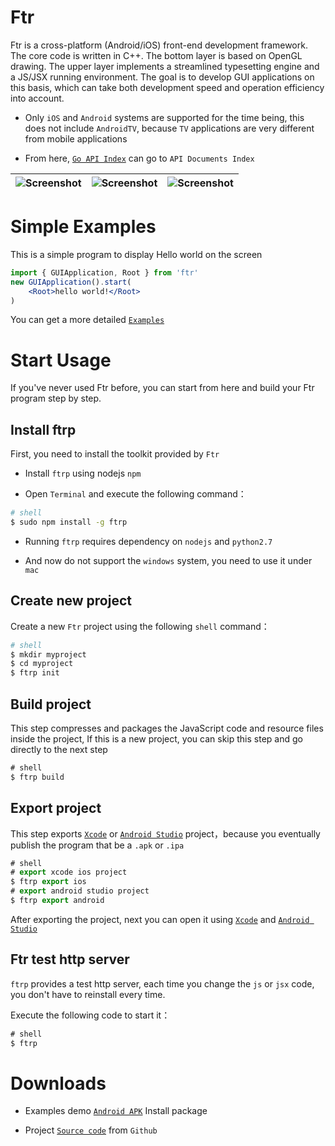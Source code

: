 Ftr
===============

Ftr is a cross-platform (Android/iOS) front-end development framework. The core code is written in C++. The bottom layer is based on OpenGL drawing. The upper layer implements a streamlined typesetting engine and a JS/JSX running environment. The goal is to develop GUI applications on this basis, which can take both development speed and operation efficiency into account.

* Only `iOS` and `Android` systems are supported for the time being, this does not include `AndroidTV`, because `TV` applications are very different from mobile applications

* From here, [`Go API Index`](http://ngui.fun/doc/) can go to `API Documents Index`

| ![Screenshot](http://ngui.fun/img/0x0ss.jpg) | ![Screenshot](http://ngui.fun/img/0x0ss_3.jpg) | ![Screenshot](http://ngui.fun/img/0x0ss_4.jpg) |
|--|--|--|


# Simple Examples

This is a simple program to display Hello world on the screen

```jsx
import { GUIApplication, Root } from 'ftr'
new GUIApplication().start(
	<Root>hello world!</Root>
)
```

You can get a more detailed [`Examples`]

# Start Usage

If you've never used Ftr before, you can start from here and build your Ftr program step by step.

## Install ftrp

First, you need to install the toolkit provided by `Ftr`

* Install `ftrp` using nodejs `npm` 

* Open `Terminal` and execute the following command：

```sh
# shell
$ sudo npm install -g ftrp

```
	
* Running `ftrp` requires dependency on `nodejs` and `python2.7`

* And now do not support the `windows` system, you need to use it under `mac`

## Create new project

Create a new `Ftr` project using the following `shell` command：

```sh
# shell
$ mkdir myproject
$ cd myproject
$ ftrp init
```

## Build project

This step compresses and packages the JavaScript code and resource files inside the project,
If this is a new project, you can skip this step and go directly to the next step

```js
# shell
$ ftrp build
```

## Export project

This step exports [`Xcode`] or [`Android Studio`] project，because you eventually publish the program that be a `.apk` or `.ipa`

```js
# shell
# export xcode ios project
$ ftrp export ios
# export android studio project
$ ftrp export android
```

After exporting the project, next you can open it using [`Xcode`] and [`Android Studio`]

## Ftr test http server

`ftrp` provides a test http server, each time you change the `js` or `jsx` code, you don't have to reinstall every time.

Execute the following code to start it：

```js
# shell
$ ftrp
```

# Downloads

* Examples demo [`Android APK`] Install package

* Project [`Source code`] from `Github`


[`Examples`]: https://github.com/louis-tru/ftr/tree/master/examples
[`Xcode`]: https://developer.apple.com/library/content/documentation/IDEs/Conceptual/AppDistributionGuide/ConfiguringYourApp/ConfiguringYourApp.html
[`Android Studio`]: https://developer.android.com/studio/projects/create-project.html
[`Android APK`]: https://github.com/louis-tru/ftr/releases/download/v0.1.0/examples-release.apk
[`NPM`]: https://www.npmjs.com/package/ftrp
[`Source code`]: https://github.com/louis-tru/ftr

<script>
	<!--
	var language = (navigator.browserLanguage || navigator.language).toLowerCase();
	var isLanguageCn = language.indexOf('cn') >= 0;
	var isPageCn = location.href.indexOf('README-cn') >=0;
	var isHtml = typeof src == 'string'; // html page will have a src variable

	if ( isLanguageCn ) { // cn
		if ( !isPageCn ) { // goto to cn
			location.href = isHtml ? 'README-cn.html' : 'README-cn.md';
		}
	} else { // en
		if ( isPageCn ) { // goto to en
			location.href = isHtml ? 'README.html' : 'README.md';
		}
	}
	-->
</script>
